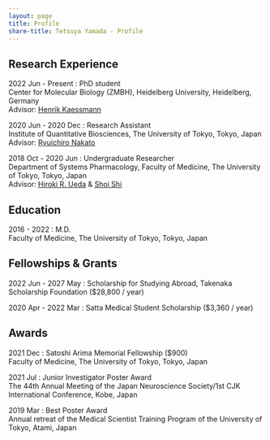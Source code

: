 ```yaml
---
layout: page
title: Profile
share-title: Tetsuya Yamada - Profile
---
```


## Research Experience

2022 Jun - Present
: PhD student<br>
Center for Molecular Biology (ZMBH), Heidelberg University, Heidelberg, Germany<br>
Advisor: <ins>[Henrik Kaessmann](https://www.zmbh.uni-heidelberg.de/Kaessmann/)</ins>

2020 Jun - 2020 Dec
: Research Assistant<br>
Institute of Quantitative Biosciences, The University of Tokyo, Tokyo, Japan<br>
Advisor: <ins>[Ryuichiro Nakato](https://nakatolab.iqb.u-tokyo.ac.jp/index-e.html)</ins>

2018 Oct - 2020 Jun
: Undergraduate Researcher<br>
Department of Systems Pharmacology, Faculty of Medicine, The University of Tokyo, Tokyo, Japan<br>
Advisor: <ins>[Hiroki R. Ueda](https://sys-pharm.m.u-tokyo.ac.jp/joinus-e.html)</ins> & <ins>[Shoi Shi](https://evoevokulala.jp/)</ins>


## Education

2016 - 2022
: M.D.<br>
Faculty of Medicine, The University of Tokyo, Tokyo, Japan


## Fellowships & Grants

2022 Jun - 2027 May
: Scholarship for Studying Abroad, Takenaka Scholarship Foundation ($28,800 / year)

2020 Apr - 2022 Mar
: Satta Medical Student Scholarship ($3,360 / year)


## Awards

2021 Dec
: Satoshi Arima Memorial Fellowship ($900)<br>
Faculty of Medicine, The University of Tokyo, Tokyo, Japan

2021 Jul
: Junior Investigator Poster Award<br>
The 44th Annual Meeting of the Japan Neuroscience Society/1st CJK International Conference, Kobe, Japan

2019 Mar
: Best Poster Award<br>
Annual retreat of the Medical Scientist Training Program of the University of Tokyo, Atami, Japan
